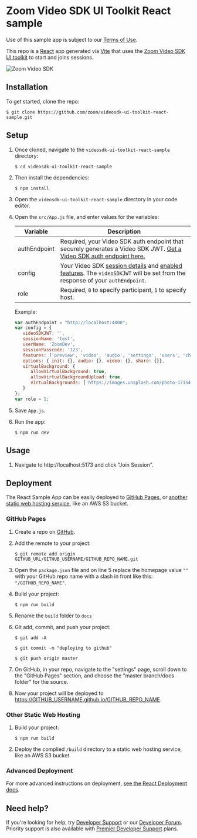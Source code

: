 # Zoom Video SDK UI Toolkit React sample

Use of this sample app is subject to our [Terms of Use](https://explore.zoom.us/en/video-sdk-terms/).

This repo is a [React](https://reactjs.org/) app generated via [Vite](https://vitejs.dev/) that uses the [Zoom Video SDK UI toolkit](https://developers.zoom.us/docs/video-sdk/web/) to start and joins sessions.

![Zoom Video SDK](https://github.com/zoom/videosdk-ui-toolkit-web/raw/main/uitoolkitgalleryview.png)

## Installation

To get started, clone the repo:

`$ git clone https://github.com/zoom/videosdk-ui-toolkit-react-sample.git`

## Setup

1. Once cloned, navigate to the `videosdk-ui-toolkit-react-sample` directory:

   `$ cd videosdk-ui-toolkit-react-sample`

1. Then install the dependencies:

   `$ npm install`

1. Open the `videosdk-ui-toolkit-react-sample` directory in your code editor.

1. Open the `src/App.js` file, and enter values for the variables:

   | Variable                   | Description |
   | -----------------------|-------------|
   | authEndpoint          | Required, your Video SDK auth endpoint that securely generates a Video SDK JWT. [Get a Video SDK auth endpoint here.](https://github.com/zoom/videosdk-auth-endpoint-sample) |
   | config | Your Video SDK [session details](https://developers.zoom.us/docs/video-sdk/web/ui-toolkit/#create-a-configuration-object) and [enabled features](https://developers.zoom.us/docs/video-sdk/web/ui-toolkit/#supported-features). The `videoSDKJWT` will be set from the response of your `authEndpoint`. |
   | role | Required, `0` to specify participant, `1` to specify host. |

   Example:

   ```js
   var authEndpoint = "http://localhost:4000";
   var config = {
      videoSDKJWT: '',
      sessionName: 'test',
      userName: 'ZoomDev',
      sessionPasscode: '123',
      features: ['preview', 'video', 'audio', 'settings', 'users', 'chat', 'share'],
      options: { init: {}, audio: {}, video: {}, share: {}},
      virtualBackground: {
         allowVirtualBackground: true,
         allowVirtualBackgroundUpload: true,
         virtualBackgrounds: ['https://images.unsplash.com/photo-1715490187538-30a365fa05bd?q=80&w=1945&auto=format&fit=crop']
      }
   };
   var role = 1;
   ```

1. Save `App.js`.

1. Run the app:

   `$ npm run dev`

## Usage

1. Navigate to http://localhost:5173 and click "Join Session".

## Deployment

The React Sample App can be easily deployed to [GitHub Pages](#github-pages), or [another static web hosting service](#other-static-web-hosting), like an AWS S3 bucket.

### GitHub Pages

1. Create a repo on [GitHub](https://github.com).

1. Add the remote to your project:

   `$ git remote add origin GITHUB_URL/GITHUB_USERNAME/GITHUB_REPO_NAME.git`

1. Open the `package.json` file and on line 5 replace the homepage value `""` with your GitHub repo name with a slash in front like this: `"/GITHUB_REPO_NAME"`.

1. Build your project:

   `$ npm run build`

1. Rename the `build` folder to `docs`

1. Git add, commit, and push your project:

   `$ git add -A`

   `$ git commit -m "deploying to github"`

   `$ git push origin master`

1. On GitHub, in your repo, navigate to the "settings" page, scroll down to the "GitHub Pages" section, and choose the "master branch/docs folder" for the source.

1. Now your project will be deployed to https://GITHUB_USERNAME.github.io/GITHUB_REPO_NAME.

### Other Static Web Hosting

1. Build your project:

   `$ npm run build`

1. Deploy the complied `/build` directory to a static web hosting service, like an AWS S3 bucket.

### Advanced Deployment

For more advanced instructions on deployment, [see the React Deployment docs](https://create-react-app.dev/docs/deployment/).

## Need help?

If you're looking for help, try [Developer Support](https://devsupport.zoom.us) or our [Developer Forum](https://devforum.zoom.us). Priority support is also available with [Premier Developer Support](https://explore.zoom.us/docs/en-us/developer-support-plans.html) plans.
